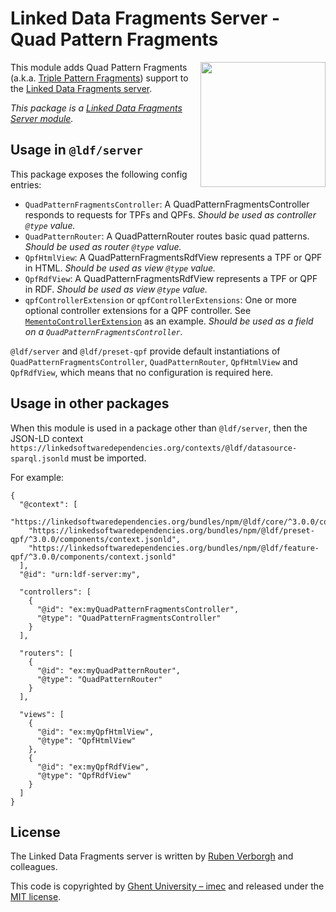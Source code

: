 # Linked Data Fragments Server - Quad Pattern Fragments
<img src="http://linkeddatafragments.org/images/logo.svg" width="200" align="right" alt="" />

This module adds Quad Pattern Fragments (a.k.a. [Triple Pattern Fragments](http://www.hydra-cg.com/spec/latest/triple-pattern-fragments/)) support to the [Linked Data Fragments server](https://github.com/LinkedDataFragments/Server.js).

_This package is a [Linked Data Fragments Server module](https://github.com/LinkedDataFragments/Server.js/)._

## Usage in `@ldf/server`

This package exposes the following config entries:
* `QuadPatternFragmentsController`: A QuadPatternFragmentsController responds to requests for TPFs and QPFs. _Should be used as controller `@type` value._
* `QuadPatternRouter`: A QuadPatternRouter routes basic quad patterns. _Should be used as router `@type` value._
* `QpfHtmlView`: A QuadPatternFragmentsRdfView represents a TPF or QPF in HTML. _Should be used as view `@type` value._
* `QpfRdfView`: A QuadPatternFragmentsRdfView represents a TPF or QPF in RDF. _Should be used as view `@type` value._
* `qpfControllerExtension` or `qpfControllerExtensions`: One or more optional controller extensions for a QPF controller. See [`MementoControllerExtension`](https://github.com/LinkedDataFragments/Server.js/tree/release/3/packages/feature-memento#usage-in-ldfserver) as an example. _Should be used as a field on a `QuadPatternFragmentsController`._

`@ldf/server` and `@ldf/preset-qpf` provide default instantiations of `QuadPatternFragmentsController`, `QuadPatternRouter`, `QpfHtmlView` and `QpfRdfView`,
which means that no configuration is required here.

## Usage in other packages

When this module is used in a package other than `@ldf/server`,
then the JSON-LD context `https://linkedsoftwaredependencies.org/contexts/@ldf/datasource-sparql.jsonld` must be imported.

For example:
```
{
  "@context": [
    "https://linkedsoftwaredependencies.org/bundles/npm/@ldf/core/^3.0.0/components/context.jsonld",
    "https://linkedsoftwaredependencies.org/bundles/npm/@ldf/preset-qpf/^3.0.0/components/context.jsonld",
    "https://linkedsoftwaredependencies.org/bundles/npm/@ldf/feature-qpf/^3.0.0/components/context.jsonld"
  ],
  "@id": "urn:ldf-server:my",

  "controllers": [
    {
      "@id": "ex:myQuadPatternFragmentsController",
      "@type": "QuadPatternFragmentsController"
    }
  ],

  "routers": [
    {
      "@id": "ex:myQuadPatternRouter",
      "@type": "QuadPatternRouter"
    }
  ],

  "views": [
    {
      "@id": "ex:myQpfHtmlView",
      "@type": "QpfHtmlView"
    },
    {
      "@id": "ex:myQpfRdfView",
      "@type": "QpfRdfView"
    }
  ]
}
```

## License
The Linked Data Fragments server is written by [Ruben Verborgh](http://ruben.verborgh.org/) and colleagues.

This code is copyrighted by [Ghent University – imec](http://idlab.ugent.be/)
and released under the [MIT license](http://opensource.org/licenses/MIT).
